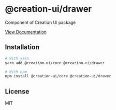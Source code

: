 # @creation-ui/drawer

Component of Creation UI package

[View Documentation](https://creation-ui.dev/)

## Installation

```bash
# With yarn
yarn add @creation-ui/core @creation-ui/drawer

# With npm
npm install @creation-ui/core @creation-ui/drawer
```

## License

MIT
